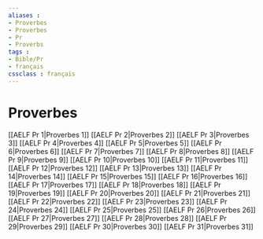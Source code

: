 ```yaml
---
aliases : 
- Proverbes
- Proverbes
- Pr
- Proverbs
tags : 
- Bible/Pr
- français
cssclass : français
---
```


# Proverbes

[[AELF Pr 1|Proverbes 1]]
[[AELF Pr 2|Proverbes 2]]
[[AELF Pr 3|Proverbes 3]]
[[AELF Pr 4|Proverbes 4]]
[[AELF Pr 5|Proverbes 5]]
[[AELF Pr 6|Proverbes 6]]
[[AELF Pr 7|Proverbes 7]]
[[AELF Pr 8|Proverbes 8]]
[[AELF Pr 9|Proverbes 9]]
[[AELF Pr 10|Proverbes 10]]
[[AELF Pr 11|Proverbes 11]]
[[AELF Pr 12|Proverbes 12]]
[[AELF Pr 13|Proverbes 13]]
[[AELF Pr 14|Proverbes 14]]
[[AELF Pr 15|Proverbes 15]]
[[AELF Pr 16|Proverbes 16]]
[[AELF Pr 17|Proverbes 17]]
[[AELF Pr 18|Proverbes 18]]
[[AELF Pr 19|Proverbes 19]]
[[AELF Pr 20|Proverbes 20]]
[[AELF Pr 21|Proverbes 21]]
[[AELF Pr 22|Proverbes 22]]
[[AELF Pr 23|Proverbes 23]]
[[AELF Pr 24|Proverbes 24]]
[[AELF Pr 25|Proverbes 25]]
[[AELF Pr 26|Proverbes 26]]
[[AELF Pr 27|Proverbes 27]]
[[AELF Pr 28|Proverbes 28]]
[[AELF Pr 29|Proverbes 29]]
[[AELF Pr 30|Proverbes 30]]
[[AELF Pr 31|Proverbes 31]]
